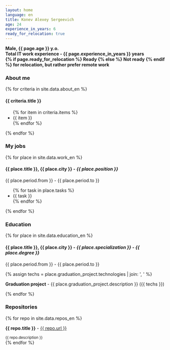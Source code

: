 ```yaml
---
layout: home
language: en
title: Konev Alexey Sergeevich
age: 24
experience_in_years: 6
ready_for_relocation: true
---
```

<div class="basic-info">
    <p>
        <strong>Male, {{ page.age }} y.o.</strong><br>
        <strong>Total IT work experience - {{ page.experience_in_years }} years</strong><br>
        <strong>{% if page.ready_for_relocation %} Ready {% else %} Not ready {% endif %} for relocation, but rather prefer remote work</strong>
    </p>
</div>

### About me
{% for criteria in site.data.about_en %}

<div class="criteria">
    <h4>{{ criteria.title }}</h4>
    <ul>
        {% for item in criteria.items %}
            <li>{{ item }} </li>
        {% endfor %}
    </ul>
</div>

{% endfor %}

### My jobs
{% for place in site.data.work_en %}

<div class="work-place">
    <h4>
        <strong>{{ place.title }}</strong>, {{ place.city }} - 
        <em>{{ place.position }}</em>
    </h4>
    <p>{{ place.period.from }} - {{ place.period.to }}</p>
    <ul>
        {% for task in place.tasks %}
            <li>{{ task }}</li>
        {% endfor %}
    </ul>
</div>

{% endfor %}

### Education
{% for place in site.data.education_en %}
<div class="education">
    <h4>
        <strong>{{ place.title }}</strong>, {{ place.city }} - 
        <em>{{ place.specialization }}</em> - <em>{{ place.degree }}</em>
    </h4>
    <p>{{ place.period.from }} - {{ place.period.to }}</p>
    {% assign techs = place.graduation_project.technologies | join: ', ' %}
    <p><strong>Graduation project</strong> - {{ place.graduation_project.description }} ({{ techs }})
</p>
</div>
{% endfor %}

### Repositories
{% for repo in site.data.repos_en %}
<div class="repository">
    <p><strong>{{ repo.title }}</strong> - <a href="{{ repo.url }}">{{ repo.url }}</a></p>
    <small>{{ repo.description }}</small>
</div>
{% endfor %}